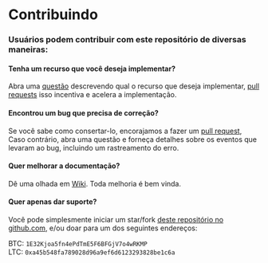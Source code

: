 # Contribuindo

### Usuários podem contribuir com este repositório de diversas maneiras:


#### Tenha um recurso que você deseja implementar?

  Abra uma [questão](https://github.com/s4w3d0ff/python-poloniex/issues) descrevendo qual o recurso que deseja implementar, [pull requests](https://github.com/s4w3d0ff/python-poloniex/pulls) isso incentiva e acelera a implementação.   

#### Encontrou um bug que precisa de correção?

  Se você sabe como consertar-lo, encorajamos a fazer um [pull request](https://github.com/s4w3d0ff/python-poloniex/pulls), Caso contrário, abra uma questão e forneça detalhes sobre os eventos que levaram ao bug, incluindo um rastreamento do erro.  

#### Quer melhorar a documentação?

  Dê uma olhada em [Wiki](https://github.com/s4w3d0ff/python-poloniex/wiki). Toda melhoria é bem vinda.

#### Quer apenas dar suporte?

  Você pode simplesmente iniciar um star/fork [deste repositório no github.com](https://github.com/penhall/python-poloniex/), e/ou  doar para um dos seguintes endereços:

  BTC: `1E32Kjoa5fn4ePdTmE5F6BFGjV7o4wRKMP`  
  LTC: `0xa45b548fa789028d96a9ef6d6123293828be1c6a`
